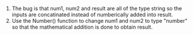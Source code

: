 
1. The bug is that num1, num2 and result are all of the type string so the inputs are concatinated instead of numberically added into result.
2. Use the Number() function to change num1 and num2 to type "number" so that the mathematical addition is done to obtain result. 